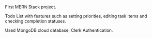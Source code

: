 First MERN Stack project.

Todo List with features such as setting priorities, editing task items and checking completion statuses.

Used MongoDB cloud database, Clerk Authentication.
